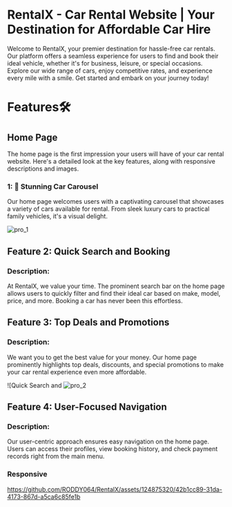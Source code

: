 # RentalX - Car Rental Website | Your Destination for Affordable Car Hire
Welcome to RentalX, your premier destination for hassle-free car rentals. Our platform offers a seamless experience for users to find and book their ideal vehicle, whether it's for business, leisure, or special occasions. Explore our wide range of cars, enjoy competitive rates, and experience every mile with a smile. Get started and embark on your journey today!

# Features🛠

## Home Page 
The home page is the first impression your users will have of your car rental website. Here's a detailed look at the key features, along with responsive descriptions and images.

 ### 1: 🌟  Stunning Car Carousel
 Our home page welcomes users with a captivating carousel that showcases a variety of cars available for rental. 
 From sleek luxury cars to practical family vehicles, it's a visual delight.

 
![pro_1](https://github.com/RODDY064/RentalX/assets/124875320/22ad7b29-f33b-4f04-9bcf-f9bec560515b)

## Feature 2: Quick Search and Booking

### Description:
At RentalX, we value your time. The prominent search bar on the home page allows users to quickly filter and find their ideal car based on make, model, price, and more. Booking a car has never been this effortless.

## Feature 3: Top Deals and Promotions

### Description:
We want you to get the best value for your money. Our home page prominently highlights top deals, discounts, and special promotions to make your car rental experience even more affordable.

![Quick Search and ![pro_2](https://github.com/RODDY064/RentalX/assets/124875320/8aa6b817-4555-4b9e-abca-c342bbb50141)



## Feature 4: User-Focused Navigation

### Description:
Our user-centric approach ensures easy navigation on the home page. Users can access their profiles, view booking history, and check payment records right from the main menu.

###   Responsive 

https://github.com/RODDY064/RentalX/assets/124875320/42b1cc89-31da-4173-867d-a5ca6c85fe1b



